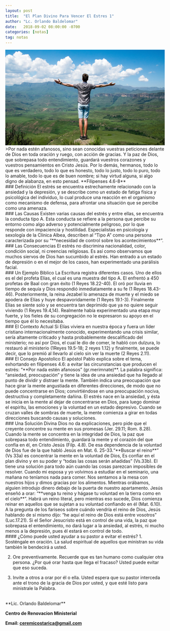 ```yaml
---
layout: post
title:  "El Plan Divino Para Vencer El Estres 1"
author: "Lc. Orlando Baldelomar"
date:   2018-09-02 08:00:00 -0700
categories: [notas]
tag: notas
---
```

<img src="/assets/img/stress.jpeg" class="img-fluid" alt="Responsive image">

<br>
>Por nada estén afanosos, sino sean conocidas vuestras peticiones delante de Dios en toda oración y ruego, con acción  de gracias.  Y la paz de Dios, que sobrepasa todo entendimiento, guardará  vuestros corazones y vuestros pensamientos en Cristo Jesús.   Por lo demás, hermanos, todo lo que es verdadero, todo lo que es honesto, todo lo justo, todo lo puro, todo lo amable, todo lo que es de buen nombre; si hay virtud alguna, si algo digno de alabanza, en esto pensad.
**Filipenses 4.6-8**

<br>
### Definición
El estrés se encuentra estrechamente relacionado con la ansiedad y la depresión, y se describe como un estado de fatiga física y psicológica  del individuo, lo cual produce una reacción en el organismo como mecanismo de defensa, para afrontar una situación que se percibe como una amenaza.

<br>
### Las Causas
Existen varias causas del estrés y entre ellas, se encuentra la conducta tipo A.  Esta conducta se refiere a la persona que percibe su entorno como algo adverso y potencialmente peligroso, por lo que responde con impaciencia y hostilidad.  Especialistas en psicología y sexología de la Clínica Albea, describen al “Tipo A” como una persona caracterizada por su “**necesidad de control sobre los acontecimientos**”.

<br>
### Las Consecuencias
El estrés no discrimina nacionalidad, color, condición social, ni creencias religiosas.  Es así  como observamos que muchos siervos de Dios han sucumbido al estrés.  Han entrado a un estado de depresión o en el mejor de los casos, han experimentado una parálisis facial.

<br>
### Un Ejemplo Biblico
La Escritura registra diferentes casos. Uno de ellos es el del profeta Elías, el cual es una muestra del tipo A. El enfrentó a 450 profetas de Baal con gran éxito (1 Reyes 18.22-40). El oró por lluvia en tiempo de sequía y Dios respondió inmediatamente a su fe (1 Reyes 18.43-46). Posteriormente, la reina Jezabel lo amenaza de muerte y el miedo se apodera de Elías y huye despavoridamente (1 Reyes 19.1-3). Finalmente Elías se siente solo y se encuentra tan deprimido que ya no quiere seguir viviendo (1 Reyes 19.4,14). Realmente había experimentado una etapa muy fuerte, y los fieles de su congregación no le expresaron su apoyo en el tiempo que él lo necesitaba.

<br>
### El Contexto Actual
Si Elías viviera en nuestra época y fuera un líder cristiano internacionalmente conocido, experimentando una crisis similar, sería altamente criticado y hasta probablemente descalificado del ministerio; no así por Dios, el cual le dio de comer, le habló con dulzura, lo restauró al ministerio (1Reyes 19.5-18; 2 reyes 1.12) y finalmente, se puede decir, que lo premió al llevarlo al cielo sin ver la muerte (2 Reyes 2.11).

<br>
### El Consejo Apostolico
El apóstol Pablo explica sobre el tema, exhortando en filipenses  4.6: a evitar las circunstancias que producen el estrés: “**Por nada estén afanosos” (gr.merimnate)**.  La palabra significa: “ansiedad, preocupación” y tiene la idea  de una ansiedad que ha llegado al punto de  dividir y distraer la mente.  También indica una preocupación que hace girar la mente  angustiada en diferentes  direcciones, de modo que no puede concentrarse en Dios; convirtiéndose en una preocupación nociva, destructiva y completamente dañina. 
El  estrés nace en la ansiedad, y ésta se inicia en la mente al dejar de concentrarse en Dios, para luego dominar el espíritu, las emociones y la voluntad en un estado depresivo. Cuando se cruzan valles de sombras de muerte, la mente comienza a girar en todas direcciones buscando causas y soluciones.

<br>
### Una Solución Divina
Dios no da explicaciones, pero pide que el creyente concentre su mente en sus promesas (Jer. 29.11; Rom. 8.28). Cuando la mente se concentra en la integridad de Dios, la paz que sobrepasa todo entendimiento, guardará la mente y el corazón del que confía en él, en Cristo Jesús (Filp. 4.8). De esa dependencia de la voluntad de Dios fue de la que habló Jesús en Mat. 6. 25-33.“**Buscar el reino**” (Vs 33a) es concentrar la mente en la voluntad de Dios, Es confiar en el plan divino y en su poder y “todas las cosas serán añadidas” (Vs.33b). El tiene una solución para todo aún cuando las cosas parezcan imposibles de resolver. Cuando mi esposa y yo volvimos a estudiar en el seminario, una mañana no teníamos nada para comer. Nos sentamos a la mesa con nuestros hijos y dimos gracias por los alimentos. Mientras orábamos, alguien introdujo dinero debajo de la puerta de nuestro apartamento. Jesús enseñó a orar: “**venga tu reino y hágase tu voluntad en la tierra como en el cielo**”. Habrá un reino literal, pero mientras eso sucede, Dios comienza reinar en aquellos que se sujetan a su voluntad confiando en él (Mat. 6.10). A la pregunta de los fariseos sobre cuándo vendría el reino de Dios, Jesús hablando de sí mismo dijo: “he aquí el reino de Dios está entre vosotros” (Luc.17.21). Si el Señor Jesucristo está en control de una vida, la paz que sobrepasa el entendimiento, no dará lugar a la ansiedad, al estrés, ni mucho menos a la depresión, pues él  estará en control de todo.


<br>
#### ¿Cómo puede usted ayudar a su pastor a evitar el estrés?
1. Sosténgale en oración. La salud espiritual de aquellos que ministran su vida también le bendecirá a usted.

2. Ore preventivamente. Recuerde que es tan humano como cualquier otra persona. ¿Por qué orar hasta que llega el fracaso? Usted puede evitar que eso suceda.

3. Invite a otros a orar por él o ella. Usted espera que su pastor interceda ante el trono de la gracia de Dios por usted, y que esté listo para ministrale la Palabra.


<br>
**Lic. Orlando Baldelomar**

**Centro de Renovacion Ministerial**

**Email: ceremicostarica@gmail.com**
